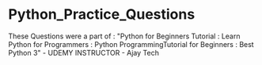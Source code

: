 # Python_Practice_Questions

These Questions were a part of :
        "Python for Beginners Tutorial : Learn Python for Programmers : Python ProgrammingTutorial for Beginners : Best Python 3" - UDEMY
         INSTRUCTOR - Ajay Tech
